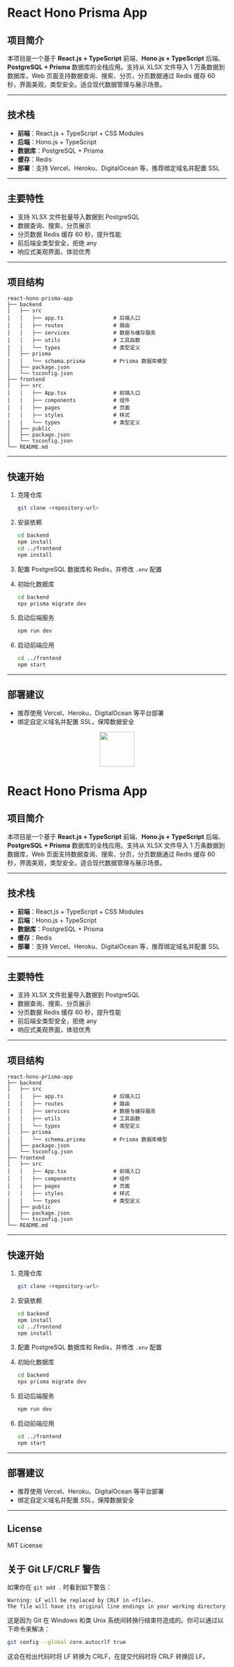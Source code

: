 # React Hono Prisma App

## 项目简介

本项目是一个基于 **React.js + TypeScript** 前端、**Hono.js + TypeScript** 后端、**PostgreSQL + Prisma** 数据库的全栈应用。支持从 XLSX 文件导入 1 万条数据到数据库，Web 页面支持数据查询、搜索、分页，分页数据通过 Redis 缓存 60 秒，界面美观，类型安全。适合现代数据管理与展示场景。

---


## 技术栈

- **前端**：React.js + TypeScript + CSS Modules
- **后端**：Hono.js + TypeScript
- **数据库**：PostgreSQL + Prisma
- **缓存**：Redis
- **部署**：支持 Vercel、Heroku、DigitalOcean 等，推荐绑定域名并配置 SSL

---

## 主要特性

- 支持 XLSX 文件批量导入数据到 PostgreSQL
- 数据查询、搜索、分页展示
- 分页数据 Redis 缓存 60 秒，提升性能
- 前后端全类型安全，拒绝 any
- 响应式美观界面，体验优秀

---

## 项目结构

```
react-hono-prisma-app
├── backend
│   ├── src
│   │   ├── app.ts                # 后端入口
│   │   ├── routes                # 路由
│   │   ├── services              # 数据与缓存服务
│   │   ├── utils                 # 工具函数
│   │   └── types                 # 类型定义
│   ├── prisma
│   │   └── schema.prisma         # Prisma 数据库模型
│   ├── package.json
│   └── tsconfig.json
├── frontend
│   ├── src
│   │   ├── App.tsx               # 前端入口
│   │   ├── components            # 组件
│   │   ├── pages                 # 页面
│   │   ├── styles                # 样式
│   │   └── types                 # 类型定义
│   ├── public
│   ├── package.json
│   └── tsconfig.json
└── README.md
```

---

## 快速开始

1. 克隆仓库
   ```bash
   git clone <repository-url>
   ```

2. 安装依赖
   ```bash
   cd backend
   npm install
   cd ../frontend
   npm install
   ```

3. 配置 PostgreSQL 数据库和 Redis，并修改 `.env` 配置

4. 初始化数据库
   ```bash
   cd backend
   npx prisma migrate dev
   ```

5. 启动后端服务
   ```bash
   npm run dev
   ```

6. 启动前端应用
   ```bash
   cd ../frontend
   npm start
   ```

---

## 部署建议

- 推荐使用 Vercel、Heroku、DigitalOcean 等平台部署
- 绑定自定义域名并配置 SSL，保障数据安全


<p align="center">
  <a href="https://www.mindskip.net" target="_blank">
    <img src="https://www.mindskip.net/style/git/images/logo/1.png" height="80"/>
  </a>
</p>

# React Hono Prisma App

## 项目简介

本项目是一个基于 **React.js + TypeScript** 前端、**Hono.js + TypeScript** 后端、**PostgreSQL + Prisma** 数据库的全栈应用。支持从 XLSX 文件导入 1 万条数据到数据库，Web 页面支持数据查询、搜索、分页，分页数据通过 Redis 缓存 60 秒，界面美观，类型安全。适合现代数据管理与展示场景。

---


## 技术栈

- **前端**：React.js + TypeScript + CSS Modules
- **后端**：Hono.js + TypeScript
- **数据库**：PostgreSQL + Prisma
- **缓存**：Redis
- **部署**：支持 Vercel、Heroku、DigitalOcean 等，推荐绑定域名并配置 SSL

---

## 主要特性

- 支持 XLSX 文件批量导入数据到 PostgreSQL
- 数据查询、搜索、分页展示
- 分页数据 Redis 缓存 60 秒，提升性能
- 前后端全类型安全，拒绝 any
- 响应式美观界面，体验优秀

---

## 项目结构

```
react-hono-prisma-app
├── backend
│   ├── src
│   │   ├── app.ts                # 后端入口
│   │   ├── routes                # 路由
│   │   ├── services              # 数据与缓存服务
│   │   ├── utils                 # 工具函数
│   │   └── types                 # 类型定义
│   ├── prisma
│   │   └── schema.prisma         # Prisma 数据库模型
│   ├── package.json
│   └── tsconfig.json
├── frontend
│   ├── src
│   │   ├── App.tsx               # 前端入口
│   │   ├── components            # 组件
│   │   ├── pages                 # 页面
│   │   ├── styles                # 样式
│   │   └── types                 # 类型定义
│   ├── public
│   ├── package.json
│   └── tsconfig.json
└── README.md
```

---

## 快速开始

1. 克隆仓库
   ```bash
   git clone <repository-url>
   ```

2. 安装依赖
   ```bash
   cd backend
   npm install
   cd ../frontend
   npm install
   ```

3. 配置 PostgreSQL 数据库和 Redis，并修改 `.env` 配置

4. 初始化数据库
   ```bash
   cd backend
   npx prisma migrate dev
   ```

5. 启动后端服务
   ```bash
   npm run dev
   ```

6. 启动前端应用
   ```bash
   cd ../frontend
   npm start
   ```

---

## 部署建议

- 推荐使用 Vercel、Heroku、DigitalOcean 等平台部署
- 绑定自定义域名并配置 SSL，保障数据安全

---

## License

MIT License

## 关于 Git LF/CRLF 警告

如果你在 `git add .` 时看到如下警告：
```
Warning: LF will be replaced by CRLF in <file>.
The file will have its original line endings in your working directory
```

这是因为 Git 在 Windows 和类 Unix 系统间转换行结束符造成的。你可以通过以下命令来解决：

```bash
git config --global core.autocrlf true
```

这会在检出代码时将 LF 转换为 CRLF，在提交代码时将 CRLF 转换回 LF。